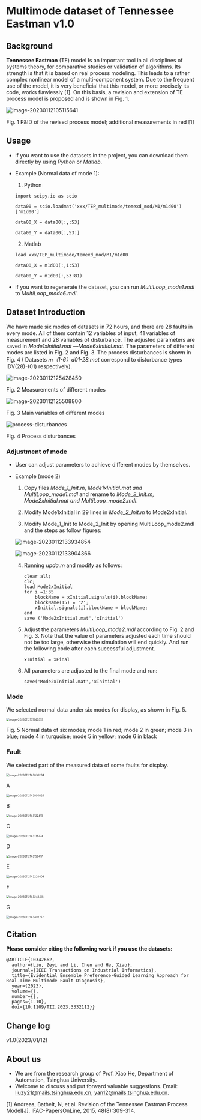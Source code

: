# Multimode dataset of Tennessee Eastman v1.0

## Background

**Tennessee Eastman** (TE) model Is an important tool in all disciplines of systems theory, for comparative studies or validation of algorithms. Its strength is that it is based on real process modeling. This leads to a rather complex nonlinear model of a multi-component system. Due to the frequent use of the model, it is very beneficial that this model, or more precisely its code, works flawlessly [1]. On this basis, a revision and extension of TE process model is proposed and is shown in Fig. 1.

![image-20230112105115641](https://github.com/Lichen0102/Multi-mode-Fault-Diagnosis-Datasets-with-TE-process/tree/main/Typora/typora-user-images/image-20230112105115641.png)

Fig. 1 P&ID of the revised process model; additional measurements in red [1]

## Usage

- If you want to use the datasets in the project, you can download them directly by using *Python* or *Matlab*.

- Example (Normal data of mode 1):

  1) Python

  ```
  import scipy.io as scio
  
  data00 = scio.loadmat('xxx/TEP_multimode/temexd_mod/M1/m1d00')['m1d00']
  
  data00_X = data00[:,:53]
  
  data00_Y = data00[:,53:]
  ```

  2) Matlab

  ```
  load xxx/TEP_multimode/temexd_mod/M1/m1d00
  
  data00_X = m1d00(:,1:53)
  
  data00_Y = m1d00(:,53:81)
  ```

- If you want to regenerate the dataset, you can run *MultiLoop_mode1.mdl* to *MultiLoop_mode6.mdl*.

## Dataset Introduction

We have made six modes of datasets in 72 hours, and there are 28 faults in every mode. All of them contain 12 variables of input, 41 variables of measurement and 28 variables of disturbance. The adjusted parameters are saved in *Mode1xInitial.mat* —*Mode6xInitial.mat*. The parameters of different modes are listed in Fig. 2 and Fig. 3. The process disturbances is shown in Fig. 4 ( Datasets *m（1-6）d01-28.mat* correspond to disturbance types IDV(28)-(01) respectively).

![image-20230112125428450](https://github.com/Lichen0102/Multi-mode-Fault-Diagnosis-Datasets-with-TE-process/tree/main/Typora/typora-user-images/image-20230112125428450.png)

Fig. 2 Measurements of different modes

![image-20230112125508800](https://github.com/Lichen0102/Multi-mode-Fault-Diagnosis-Datasets-with-TE-process/tree/main/Typora/typora-user-images/image-20230112125508800.png)

Fig. 3 Main variables of different modes

![process-disturbances](https://github.com/Lichen0102/Multi-mode-Fault-Diagnosis-Datasets-with-TE-process/tree/main/Typora/typora-user-images/process-disturbances.png)

Fig. 4 Process disturbances

### Adjustment of mode

- User can adjust parameters to achieve different modes by themselves.

- Example (mode 2)

  1. Copy files  *Mode_1_Init.m, Mode1xInitial.mat and MultiLoop_mode1.mdl* and rename to *Mode_2_Init.m, Mode2xInitial.mat and MultiLoop_mode2.mdl*.

  2. Modify Mode1xInitial in 29 lines in *Mode_2_Init.m* to Mode2xInitial.

  3. Modify Mode_1_Init to Mode_2_Init by opening  MultiLoop_mode2.mdl  and the steps as follow figures:

  ![image-20230112133934854](https://github.com/Lichen0102/Multi-mode-Fault-Diagnosis-Datasets-with-TE-process/tree/main/Typora/typora-user-images/image-20230112133934854.png)

  ![image-20230112133904366](https://github.com/Lichen0102/Multi-mode-Fault-Diagnosis-Datasets-with-TE-process/tree/main/Typora/typora-user-images/image-20230112133904366.png)

  4. Running *upda.m* and modify as follows:

     ```
     clear all;
     clc;
     load Mode2xInitial
     for i =1:35
         blockName = xInitial.signals(i).blockName;
         blockName(15) = '2';
         xInitial.signals(i).blockName = blockName;
     end
     save ('Mode2xInitial.mat','xInitial')
     ```

  5. Adjust the  parameters *MultiLoop_mode2.mdl* according to  Fig. 2 and Fig. 3. Note that the value of parameters adjusted each time should not be too large, otherwise the simulation will end quickly. And run the following code after each successful adjustment.

     ```
     xInitial = xFinal
     ```

  6. All parameters are adjusted to the final mode and run:

     ```
     save('Mode2xInitial.mat','xInitial')
     ```

### Mode

We selected normal data under six modes for display, as shown in Fig. 5.

<img src="https://github.com/Lichen0102/Multi-mode-Fault-Diagnosis-Datasets-with-TE-process/tree/main/Typora/typora-user-images/image-20230112131540357.png" alt="image-20230112131540357" style="zoom:50%;" />

Fig. 5 Normal data of six modes; mode 1 in red; mode 2 in green; mode 3 in blue; mode 4 in turquoise; mode 5 in yellow; mode 6 in black

### Fault

We selected part of the measured data of some faults for display.

<img src="https://github.com/Lichen0102/Multi-mode-Fault-Diagnosis-Datasets-with-TE-process/tree/main/Typora/typora-user-images/image-20230112143030234.png" alt="image-20230112143030234" style="zoom: 50%;" />

A

<img src="https://github.com/Lichen0102/Multi-mode-Fault-Diagnosis-Datasets-with-TE-process/tree/main/Typora/typora-user-images/image-20230112143054024.png" alt="image-20230112143054024" style="zoom:50%;" />

B

<img src="https://github.com/Lichen0102/Multi-mode-Fault-Diagnosis-Datasets-with-TE-process/tree/main/Typora/typora-user-images/image-20230112143122419.png" alt="image-20230112143122419" style="zoom:50%;" />

C

<img src="https://github.com/Lichen0102/Multi-mode-Fault-Diagnosis-Datasets-with-TE-process/tree/main/Typora/typora-user-images/image-20230112143136774.png" alt="image-20230112143136774" style="zoom:50%;" />

D

<img src="https://github.com/Lichen0102/Multi-mode-Fault-Diagnosis-Datasets-with-TE-process/tree/main/Typora/typora-user-images/image-20230112143150417.png" alt="image-20230112143150417" style="zoom:50%;" />

E

<img src="https://github.com/Lichen0102/Multi-mode-Fault-Diagnosis-Datasets-with-TE-process/tree/main/Typora/typora-user-images/image-20230112143228409.png" alt="image-20230112143228409" style="zoom:50%;" />

F

<img src="https://github.com/Lichen0102/Multi-mode-Fault-Diagnosis-Datasets-with-TE-process/tree/main/Typora/typora-user-images/image-20230112143248418.png" alt="image-20230112143248418" style="zoom:50%;" />

G

<img src="https://github.com/Lichen0102/Multi-mode-Fault-Diagnosis-Datasets-with-TE-process/tree/main/Typora/typora-user-images/image-20230112143402757.png" alt="image-20230112143402757" style="zoom:50%;" />

## Citation
**Please consider citing the following work if you use the datasets:**
```
@ARTICLE{10342662,
  author={Liu, Zeyi and Li, Chen and He, Xiao},
  journal={IEEE Transactions on Industrial Informatics}, 
  title={Evidential Ensemble Preference-Guided Learning Approach for Real-Time Multimode Fault Diagnosis}, 
  year={2023},
  volume={},
  number={},
  pages={1-10},
  doi={10.1109/TII.2023.3332112}}
```

## Change log

v1.0(2023/01/12)

## About us

- We are from the research group of Prof. Xiao He, Department of Automation, Tsinghua University.
- Welcome to discuss and put forward valuable suggestions. Email: [liuzy21@mails.tsinghua.edu.cn](mailto:liuzy21@mails.tsinghua.edu.cn), yan12@mails.tsinghua.edu.cn.

[1] Andreas, Bathelt, N, et al. Revision of the Tennessee Eastman Process Model[J]. IFAC-PapersOnLine, 2015, 48(8):309-314.
